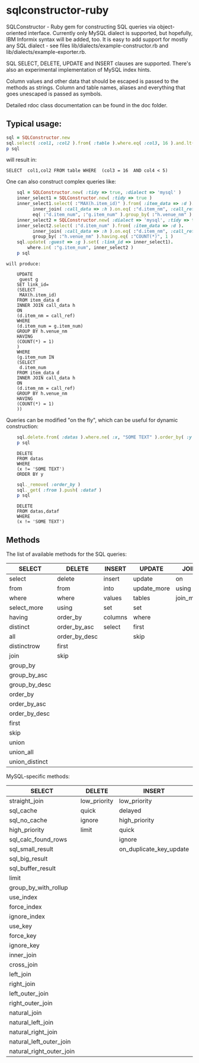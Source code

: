 sqlconstructor-ruby
===================

SQLConstructor - Ruby gem for constructing SQL queries via object-oriented interface.
Currently only MySQL dialect is supported, but hopefully, IBM Informix syntax will be added, too.
It is easy to add support for mostly any SQL dialect - see files lib/dialects/example-constructor.rb
and lib/dialects/example-exporter.rb.

SQL SELECT, DELETE, UPDATE and INSERT clauses are supported. There's also an experimental 
implementation of MySQL index hints.

Column values and other data that should be escaped is passed to the methods as strings. Column
and table names, aliases and everything that goes unescaped is passed as symbols.

Detailed rdoc class documentation can be found in the doc folder.

Typical usage:
--------------

```ruby
sql = SQLConstructor.new
sql.select( :col1, :col2 ).from( :table ).where.eq( :col3, 16 ).and.lt( :col4, 5 )
p sql
```

will result in:
```
SELECT  col1,col2 FROM table WHERE  (col3 = 16  AND col4 < 5)
```

One can also construct complex queries like:

```ruby
    sql = SQLConstructor.new( :tidy => true, :dialect => 'mysql' )
    inner_select1 = SQLConstructor.new( :tidy => true )
    inner_select1.select( :"MAX(h.item_id)" ).from( :item_data => :d ).
          inner_join( :call_data => :h ).on.eq( :"d.item_nm", :call_ref ).where.
          eq( :"d.item_num", :"g.item_num" ).group_by( :"h.venue_nm" ).having.eq( :"COUNT(*)", 1 )
    inner_select2 = SQLConstructor.new( :dialect => 'mysql', :tidy => true )
    inner_select2.select( :"d.item_num" ).from( :item_data => :d ).
          inner_join( :call_data => :h ).on.eq( :"d.item_nm", :call_ref ).
          group_by( :"h.venue_nm" ).having.eq( :"COUNT(*)", 1 )
    sql.update( :guest => :g ).set( :link_id => inner_select1).
        where.in( :"g.item_num", inner_select2 )
    p sql
```
    will produce:
```
    UPDATE
     guest g
    SET link_id=
    (SELECT
     MAX(h.item_id)
    FROM item_data d
    INNER JOIN call_data h
    ON 
    (d.item_nm = call_ref)
    WHERE 
    (d.item_num = g.item_num)
    GROUP BY h.venue_nm
    HAVING 
    (COUNT(*) = 1)
    )
    WHERE 
    (g.item_num IN 
    (SELECT
     d.item_num
    FROM item_data d
    INNER JOIN call_data h
    ON 
    (d.item_nm = call_ref)
    GROUP BY h.venue_nm
    HAVING 
    (COUNT(*) = 1)
    ))
```
Queries can be modified "on the fly", which can be useful for dynamic construction:
```ruby
    sql.delete.from( :datas ).where.ne( :x, "SOME TEXT" ).order_by( :y )
    p sql
```
```
    DELETE
    FROM datas
    WHERE 
    (x != 'SOME TEXT')
    ORDER BY y
```
```ruby
    sql._remove( :order_by )
    sql._get( :from ).push( :dataf )
    p sql
```
```
    DELETE
    FROM datas,dataf
    WHERE 
    (x != 'SOME TEXT')
```

Methods
-------

The list of available methods for the SQL queries:

|SELECT         |DELETE       |INSERT    |UPDATE     |JOIN      |
|---------------|-------------|----------|-----------|----------|
|select         |delete       |insert    |update     |on        |
|from           |from         |into      |update_more|using     |
|where          |where        |values    |tables     |join_more |
|select_more    |using        |set       |set        |          |
|having         |order_by     |columns   |where      |          |
|distinct       |order_by_asc |select    |first      |          |
|all            |order_by_desc|          |skip       |          |
|distinctrow    |first        |          |           |          |
|join           |skip         |          |           |          |
|group_by       |             |          |           |          |
|group_by_asc   |             |          |           |          |
|group_by_desc  |             |          |           |          |
|order_by       |             |          |           |          |
|order_by_asc   |             |          |           |          |
|order_by_desc  |             |          |           |          |
|first          |             |          |           |          |
|skip           |             |          |           |          |
|union          |             |          |           |          |
|union_all      |             |          |           |          |
|union_distinct |             |          |           |          |
                                                     

MySQL-specific methods:                              

|SELECT                  |DELETE      |INSERT                 |UPDATE      |
|------------------------|------------|-----------------------|------------|
|straight_join           |low_priority|low_priority           |low_priority|
|sql_cache               |quick       |delayed                |ignore      |
|sql_no_cache            |ignore      |high_priority          |limit       |
|high_priority           |limit       |quick                  |            |
|sql_calc_found_rows     |            |ignore                 |            |
|sql_small_result        |            |on_duplicate_key_update|            |
|sql_big_result          |            |                       |            |
|sql_buffer_result       |            |                       |            |
|limit                   |            |                       |            |
|group_by_with_rollup    |            |                       |            |
|use_index               |            |                       |            |
|force_index             |            |                       |            |
|ignore_index            |            |                       |            |
|use_key                 |            |                       |            |
|force_key               |            |                       |            |
|ignore_key              |            |                       |            |
|inner_join              |            |                       |            |
|cross_join              |            |                       |            |
|left_join               |            |                       |            |
|right_join              |            |                       |            |
|left_outer_join         |            |                       |            |
|right_outer_join        |            |                       |            |
|natural_join            |            |                       |            |
|natural_left_join       |            |                       |            |
|natural_right_join      |            |                       |            |
|natural_left_outer_join |            |                       |            |
|natural_right_outer_join|            |                       |            |
 
